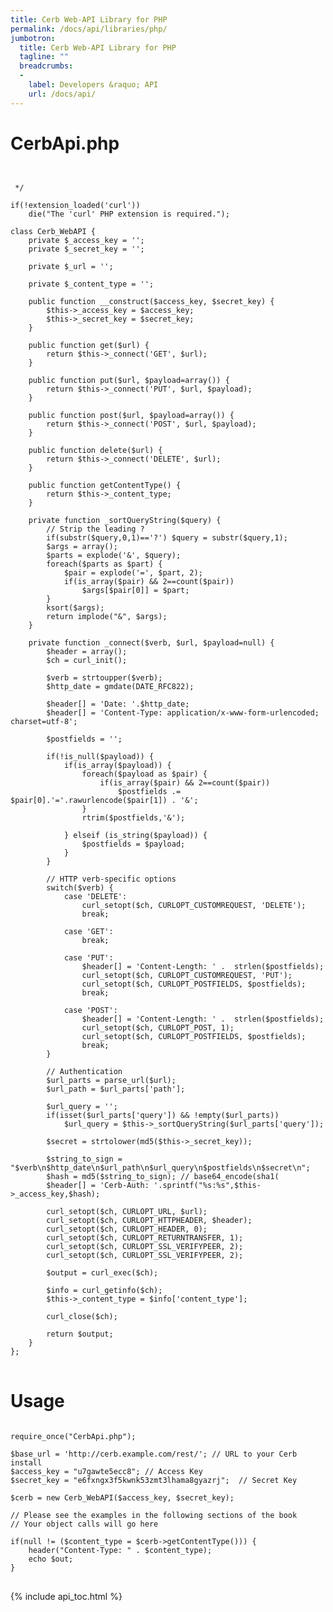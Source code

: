 ```yaml
---
title: Cerb Web-API Library for PHP
permalink: /docs/api/libraries/php/
jumbotron:
  title: Cerb Web-API Library for PHP
  tagline: ""
  breadcrumbs:
  -
    label: Developers &raquo; API
    url: /docs/api/
---
```


# CerbApi.php

<pre>
<code class="language-php">
<?php
/***********************************************************************
Cerb Web-API Library for PHP
(c) Copyright 2013-2017 WebGroup Media LLC

Permission is hereby granted, free of charge, to any person obtaining a copy
of this software and associated documentation files (the "Software"), to deal
in the Software without restriction, including without limitation the rights
to use, copy, modify, merge, publish, distribute, sublicense, and/or sell
copies of the Software, and to permit persons to whom the Software is
furnished to do so, subject to the following conditions:

The above copyright notice and this permission notice shall be included in
all copies or substantial portions of the Software.

THE SOFTWARE IS PROVIDED "AS IS", WITHOUT WARRANTY OF ANY KIND, EXPRESS OR
IMPLIED, INCLUDING BUT NOT LIMITED TO THE WARRANTIES OF MERCHANTABILITY,
FITNESS FOR A PARTICULAR PURPOSE AND NONINFRINGEMENT. IN NO EVENT SHALL THE
AUTHORS OR COPYRIGHT HOLDERS BE LIABLE FOR ANY CLAIM, DAMAGES OR OTHER
LIABILITY, WHETHER IN AN ACTION OF CONTRACT, TORT OR OTHERWISE, ARISING FROM,
OUT OF OR IN CONNECTION WITH THE SOFTWARE OR THE USE OR OTHER DEALINGS IN
THE SOFTWARE.
***********************************************************************/

/**
 * @author Jeff Standen <jeff@webgroupmedia.com>
 */
 
if(!extension_loaded('curl'))
    die("The 'curl' PHP extension is required.");

class Cerb_WebAPI {
	private $_access_key = '';
	private $_secret_key = '';

	private $_url = '';

	private $_content_type = '';

	public function __construct($access_key, $secret_key) {
		$this->_access_key = $access_key;
		$this->_secret_key = $secret_key;
	}

	public function get($url) {
		return $this->_connect('GET', $url);
	}

	public function put($url, $payload=array()) {
		return $this->_connect('PUT', $url, $payload);
	}

	public function post($url, $payload=array()) {
		return $this->_connect('POST', $url, $payload);
	}

	public function delete($url) {
		return $this->_connect('DELETE', $url);
	}

	public function getContentType() {
		return $this->_content_type;
	}

	private function _sortQueryString($query) {
		// Strip the leading ?
		if(substr($query,0,1)=='?') $query = substr($query,1);
		$args = array();
		$parts = explode('&', $query);
		foreach($parts as $part) {
			$pair = explode('=', $part, 2);
			if(is_array($pair) && 2==count($pair))
				$args[$pair[0]] = $part;
		}
		ksort($args);
		return implode("&", $args);
	}

	private function _connect($verb, $url, $payload=null) {
		$header = array();
		$ch = curl_init();

		$verb = strtoupper($verb);
		$http_date = gmdate(DATE_RFC822);

		$header[] = 'Date: '.$http_date;
		$header[] = 'Content-Type: application/x-www-form-urlencoded; charset=utf-8';

		$postfields = '';

		if(!is_null($payload)) {
			if(is_array($payload)) {
				foreach($payload as $pair) {
					if(is_array($pair) && 2==count($pair))
						$postfields .= $pair[0].'='.rawurlencode($pair[1]) . '&';
				}
				rtrim($postfields,'&');
		
			} elseif (is_string($payload)) {
				$postfields = $payload;
			}
		}

		// HTTP verb-specific options
		switch($verb) {
			case 'DELETE':
				curl_setopt($ch, CURLOPT_CUSTOMREQUEST, 'DELETE');
				break;

			case 'GET':
				break;
		
			case 'PUT':
				$header[] = 'Content-Length: ' .  strlen($postfields);
				curl_setopt($ch, CURLOPT_CUSTOMREQUEST, 'PUT');
				curl_setopt($ch, CURLOPT_POSTFIELDS, $postfields);
				break;
		
			case 'POST':
				$header[] = 'Content-Length: ' .  strlen($postfields);
				curl_setopt($ch, CURLOPT_POST, 1);
				curl_setopt($ch, CURLOPT_POSTFIELDS, $postfields);
				break;
		}

		// Authentication
		$url_parts = parse_url($url);
		$url_path = $url_parts['path'];

		$url_query = '';
		if(isset($url_parts['query']) && !empty($url_parts))
			$url_query = $this->_sortQueryString($url_parts['query']);

		$secret = strtolower(md5($this->_secret_key));
	
		$string_to_sign = "$verb\n$http_date\n$url_path\n$url_query\n$postfields\n$secret\n";
		$hash = md5($string_to_sign); // base64_encode(sha1(
		$header[] = 'Cerb-Auth: '.sprintf("%s:%s",$this->_access_key,$hash);

		curl_setopt($ch, CURLOPT_URL, $url);
		curl_setopt($ch, CURLOPT_HTTPHEADER, $header);
		curl_setopt($ch, CURLOPT_HEADER, 0);
		curl_setopt($ch, CURLOPT_RETURNTRANSFER, 1);
		curl_setopt($ch, CURLOPT_SSL_VERIFYPEER, 2);
		curl_setopt($ch, CURLOPT_SSL_VERIFYPEER, 2);

		$output = curl_exec($ch);

		$info = curl_getinfo($ch);
		$this->_content_type = $info['content_type'];

		curl_close($ch);

		return $output;
	}
};
</code>
</pre>

Usage
=====

<pre>
<code class="language-php">
require_once("CerbApi.php");

$base_url = 'http://cerb.example.com/rest/'; // URL to your Cerb install
$access_key = "u7gawte5ecc8"; // Access Key
$secret_key = "e6fxngx3f5kwnk53zmt3lhama8gyazrj";  // Secret Key

$cerb = new Cerb_WebAPI($access_key, $secret_key);

// Please see the examples in the following sections of the book
// Your object calls will go here

if(null != ($content_type = $cerb->getContentType())) {
	header("Content-Type: " . $content_type);
	echo $out;
}
</code>
</pre>

{% include api_toc.html %}